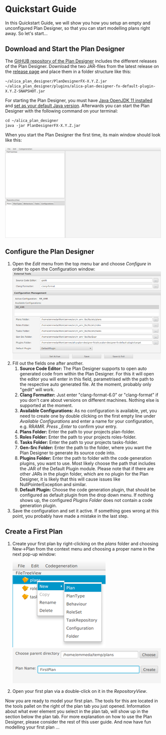 # Quickstart Guide

In this Quickstart Guide, we will show you how you setup an empty and unconfigured Plan Designer, so that you can start modelling plans right away. So let's start...

## Download and Start the Plan Designer

The [GitHUB repository of the Plan Designer](https://github.com/rapyuta-robotics/alica-plan-designer-fx) includes the different releases of the Plan Designer. Download the two JAR-files from the latest release on the [release page](https://github.com/rapyuta-robotics/alica-plan-designer-fx/releases) and place them in a folder structure like this:

```
~/alica_plan_designer/PlanDesignerFX-X.Y.Z.jar
~/alica_plan_designer/plugins/alica-plan-designer-fx-default-plugin-X.Y.Z-SNAPSHOT.jar
```

For starting the Plan Designer, you must have [Java OpenJDK 11 installed](https://wiki.ubuntuusers.de/Java/Installation/OpenJDK/) and [set as your default Java version](https://computingforgeeks.com/how-to-set-default-java-version-on-ubuntu-debian/). Afterwards you can start the Plan Designer with the following command on your terminal:

```
cd ~/alica_plan_designer
java -jar PlanDesignerFX-X.Y.Z.jar
```

When you start the Plan Designer the first time, its main window should look like this:

![Empty Plan Designer](../img/Empty-PlanDesigner.png)

## Configure the Plan Designer

1. Open the _Edit_ menu from the top menu bar and choose _Configure_ in order to open the Configuration window:![Configuration Window](../img/Configuration-Window.png)
2. Fill out the fields one after another.
   1. **Source Code Editor:** The Plan Designer supports to open auto generated code from within the Plan Designer. For this it will open the editor you will enter in this field, parametrised with the path to the respective auto generated file. At the moment, probably only "gedit" will work.
   2. **Clang Formatter:** Just enter "clang-format-6.0" or "clang-format" if you don't care about versions on different machines. Nothing else is supported at the moment.
   3. **Available Configurations:** As no configuration is available, yet, you need to create one by double clicking on the first empty line under _Available Configurations_ and enter a name for your configuration, e.g. RR*AMR. Press \_Enter* to confirm your entry.
   4. **Plans Folder:** Enter the path to your projects plan-folder.
   5. **Roles Folder:** Enter the path to your projects roles-folder.
   6. **Tasks Folder:** Enter the path to your projects tasks-folder.
   7. **Gen-Src Folder:** Enter the path to the folder, where you want the Plan Designer to generate its source code into.
   8. **Plugins Folder:** Enter the path to folder with the code generation plugins, you want to use. Most likely choose the path that includes the JAR of the Default Plugin module. Please note that if there are other JARs in the plugin folder, which are no plugin for the Plan Designer, it is likely that this will cause issues like NullPointerException and similar.
   9. **Default Plugin:** Choose the code generation plugin, that should be configured as default plugin from the drop down menu. If nothing shows up, the configured _Plugins Folder_ does not contain a code generation plugin.
3. Save the configuration and set it active. If something goes wrong at this point, you probably have made a mistake in the last step.

## Create a First Plan

1. Create your first plan by right-clicking on the _plans_ folder and choosing New->Plan from the context menu and choosing a proper name in the next pop-up window:

   ![Create First Plan](../img/Create-First-Plan.png) ![Name-First-Plan](../img/Name-First-Plan.png)

2. Open your first plan via a double-click on it in the _RepositoryView_.

Now you are ready to model your first plan. The tools for this are located in the tools pallet on the right of the plan tab you just opened. Information about what ever element you select in the plan tab, will show up in the section below the plan tab. For more explanation on how to use the Plan Designer, please consider the rest of this user guide. And now have fun modelling your first plan ...
